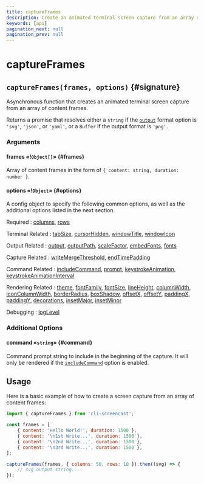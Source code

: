 ```yaml
---
title: captureFrames
description: Create an animated terminal screen capture from an array of content frames
keywords: [api]
pagination_next: null
pagination_prev: null
---
```


# captureFrames

## `captureFrames(frames, options)` {#signature}

Asynchronous function that creates an animated terminal screen capture from an array of content frames.

Returns a promise that resolves either a `string` if the [`output`](options.md#output) format option is `'svg'`, `'json'`, or `'yaml'`, or a `Buffer` if the output format is `'png'`.

### Arguments

#### frames «!`Object[]`» {#frames}

Array of content frames in the form of `{ content: string, duration: number }`.

#### options «!`Object`» {#options}

A config object to specify the following common options, as well as the additional options listed in the next section.

Required
: [columns](options.md#columns),
  [rows](options.md#rows)

Terminal Related
: [tabSize](options.md#tabSize),
  [cursorHidden](options.md#cursorHidden),
  [windowTitle](options.md#windowTitle),
  [windowIcon](options.md#windowIcon)

Output Related
: [output](options.md#output),
  [outputPath](options.md#outputPath),
  [scaleFactor](options.md#scaleFactor),
  [embedFonts](options.md#embedFonts),
  [fonts](options.md#fonts)

Capture Related
: [writeMergeThreshold](options.md#writeMergeThreshold),
  [endTimePadding](options.md#endTimePadding)

Command Related
: [includeCommand](options.md#includeCommand),
  [prompt](options.md#prompt),
  [keystrokeAnimation](options.md#keystrokeAnimation),
  [keystrokeAnimationInterval](options.md#keystrokeAnimationInterval)

Rendering Related
: [theme](options.md#theme),
  [fontFamily](options.md#fontFamily),
  [fontSize](options.md#fontSize),
  [lineHeight](options.md#lineHeight),
  [columnWidth](options.md#columnWidth),
  [iconColumnWidth](options.md#iconColumnWidth),
  [borderRadius](options.md#borderRadius),
  [boxShadow](options.md#boxShadow),
  [offsetX](options.md#offsetX),
  [offsetY](options.md#offsetY),
  [paddingX](options.md#paddingX),
  [paddingY](options.md#paddingY),
  [decorations](options.md#decorations),
  [insetMajor](options.md#insetMajor),
  [insetMinor](options.md#insetMinor)

Debugging
: [logLevel](options.md#logLevel)

### Additional Options

#### command «`string`» {#command}

Command prompt string to include in the beginning of the capture. It will only be rendered if the [`includeCommand`](options.md#includeCommand) option is enabled.

## Usage

Here is a basic example of how to create a screen capture from an array of content frames:

```js result='./assets/usage--frames.svg'
import { captureFrames } from 'cli-screencast';

const frames = [
    { content: 'Hello World!', duration: 1500 },
    { content: '\n1st Write...', duration: 1500 },
    { content: '\n2nd Write...', duration: 1500 },
    { content: '\n3rd Write...', duration: 1500 },
];

captureFrames(frames, { columns: 50, rows: 10 }).then((svg) => {
    // svg output string...
});
```
